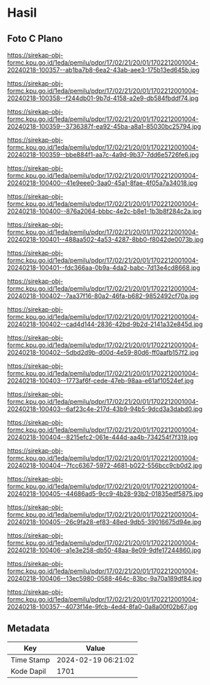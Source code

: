 # Hasil

## Foto C Plano

https://sirekap-obj-formc.kpu.go.id/1eda/pemilu/pdpr/17/02/21/20/01/1702212001004-20240218-100357--ab1ba7b8-6ea2-43ab-aee3-175b13ed645b.jpg

https://sirekap-obj-formc.kpu.go.id/1eda/pemilu/pdpr/17/02/21/20/01/1702212001004-20240218-100358--f244db01-9b7d-4158-a2e9-db584fbddf74.jpg

https://sirekap-obj-formc.kpu.go.id/1eda/pemilu/pdpr/17/02/21/20/01/1702212001004-20240218-100359--3736387f-ea92-45ba-a8a1-85030bc25794.jpg

https://sirekap-obj-formc.kpu.go.id/1eda/pemilu/pdpr/17/02/21/20/01/1702212001004-20240218-100359--bbe884f1-aa7c-4a9d-9b37-7dd6e5726fe6.jpg

https://sirekap-obj-formc.kpu.go.id/1eda/pemilu/pdpr/17/02/21/20/01/1702212001004-20240218-100400--41e9eee0-3aa0-45a1-8fae-4f05a7a34018.jpg

https://sirekap-obj-formc.kpu.go.id/1eda/pemilu/pdpr/17/02/21/20/01/1702212001004-20240218-100400--876a2064-bbbc-4e2c-b8e1-1b3b8f284c2a.jpg

https://sirekap-obj-formc.kpu.go.id/1eda/pemilu/pdpr/17/02/21/20/01/1702212001004-20240218-100401--488aa502-4a53-4287-8bb0-f8042de0073b.jpg

https://sirekap-obj-formc.kpu.go.id/1eda/pemilu/pdpr/17/02/21/20/01/1702212001004-20240218-100401--fdc366aa-0b9a-4da2-babc-7d13e4cd8668.jpg

https://sirekap-obj-formc.kpu.go.id/1eda/pemilu/pdpr/17/02/21/20/01/1702212001004-20240218-100402--7aa37f16-80a2-46fa-b682-9852492cf70a.jpg

https://sirekap-obj-formc.kpu.go.id/1eda/pemilu/pdpr/17/02/21/20/01/1702212001004-20240218-100402--cad4d144-2836-42bd-9b2d-2141a32e845d.jpg

https://sirekap-obj-formc.kpu.go.id/1eda/pemilu/pdpr/17/02/21/20/01/1702212001004-20240218-100402--5dbd2d9b-d00d-4e59-80d6-ff0aafb157f2.jpg

https://sirekap-obj-formc.kpu.go.id/1eda/pemilu/pdpr/17/02/21/20/01/1702212001004-20240218-100403--1773af6f-cede-47eb-98aa-e61af10524ef.jpg

https://sirekap-obj-formc.kpu.go.id/1eda/pemilu/pdpr/17/02/21/20/01/1702212001004-20240218-100403--6af23c4e-217d-43b9-94b5-9dcd3a3dabd0.jpg

https://sirekap-obj-formc.kpu.go.id/1eda/pemilu/pdpr/17/02/21/20/01/1702212001004-20240218-100404--8215efc2-061e-444d-aa4b-734254f7f319.jpg

https://sirekap-obj-formc.kpu.go.id/1eda/pemilu/pdpr/17/02/21/20/01/1702212001004-20240218-100404--7fcc6367-5972-4681-b022-556bcc9cb0d2.jpg

https://sirekap-obj-formc.kpu.go.id/1eda/pemilu/pdpr/17/02/21/20/01/1702212001004-20240218-100405--44686ad5-9cc9-4b28-93b2-01835edf5875.jpg

https://sirekap-obj-formc.kpu.go.id/1eda/pemilu/pdpr/17/02/21/20/01/1702212001004-20240218-100405--26c9fa28-ef83-48ed-9db5-39016675d94e.jpg

https://sirekap-obj-formc.kpu.go.id/1eda/pemilu/pdpr/17/02/21/20/01/1702212001004-20240218-100406--a1e3e258-db50-48aa-8e09-9dfe17244860.jpg

https://sirekap-obj-formc.kpu.go.id/1eda/pemilu/pdpr/17/02/21/20/01/1702212001004-20240218-100406--13ec5980-0588-464c-83bc-9a70a189df84.jpg

https://sirekap-obj-formc.kpu.go.id/1eda/pemilu/pdpr/17/02/21/20/01/1702212001004-20240218-100357--4073f14e-9fcb-4ed4-8fa0-0a8a00f02b67.jpg


## Metadata

| Key        | Value               |
| ---------- | ------------------- |
| Time Stamp | 2024-02-19 06:21:02 |
| Kode Dapil | 1701                |




